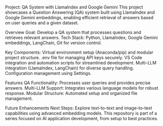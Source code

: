 Project: QA System with LlamaIndex and Google Gemini
This project showcases a Question Answering (QA) system built using LlamaIndex and Google Gemini embeddings, enabling efficient retrieval of answers based on user queries and a given dataset.

Overview
Goal: Develop a QA system that processes questions and retrieves relevant answers.
Tech Stack: Python, LlamaIndex, Google Gemini embeddings, LangChain, Git for version control.

Key Components:
Virtual environment setup (Anaconda/pip) and modular project structure.
.env file for managing API keys securely.
VS Code integration and automation scripts for streamlined development.
Multi-LLM integration (LlamaIndex, LangChain) for diverse query handling.
Configuration management using Settings.

Features
QA Functionality: Processes user queries and provides precise answers.
Multi-LLM Support: Integrates various language models for robust response.
Modular Structure: Automated setup and organized file management.

Future Enhancements
Next Steps: Explore text-to-text and image-to-text capabilities using advanced embedding models.
This repository is part of a series focused on AI application development, from setup to best practices.
